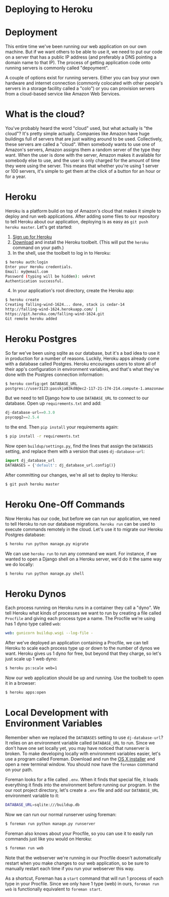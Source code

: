 Deploying to Heroku
===================

# Deployment
This entire time we've been running our web application on our own machine. But
if we want others to be able to use it, we need to put our code on a server that
has a public IP address (and preferably a DNS pointing a domain name to that
IP). The process of getting application code onto running servers is commonly
called "depoyment".

A couple of options exist for running servers. Either you can buy your own
hardware and internet connection (commonly colocated with other people's servers
in a storage facility called a "colo") or you can provision servers from a
cloud-based service like Amazon Web Services.

# What is the cloud?
You've probably heard the word "cloud" used, but what actually is "the cloud"?
It's pretty simple actually. Companies like Amazon have huge buildings full of
servers that are just waiting around to be used. Collectively, these servers are
called a "cloud". When somebody wants to use one of Amazon's servers, Amazon
assigns them a random server of the type they want. When the user is done with
the server, Amazon makes it available for somebody else to use, and the user is
only charged for the amount of time they were using the server. This means that
whether you're using 1 server or 100 servers, it's simple to get them at the
click of a button for an hour or for a year.

# Heroku
Heroku is a platform build on top of Amazon's cloud that makes it simple to
deploy and run web applications. After adding some files to our repository to
tell Heroku about our application, deploying is as easy as `git push heroku
master`. Let's get started:

1. [Sign up for Heroku](https://signup.heroku.com/www-header)
2. [Download](https://toolbelt.heroku.com/download/osx) and install the Heroku
   toolbelt. (This will put the `heroku` command on your path.)
3. In the shell, use the toolbelt to log in to Heroku:
```bash
$ heroku auth:login
Enter your Heroku credentials.
Email: my@email.com
Password (typing will be hidden): sekret
Authentication successful.
```

4. In your application's root directory, create the Heroku app:
```bash
$ heroku create
Creating falling-wind-1624... done, stack is cedar-14
http://falling-wind-1624.herokuapp.com/ |
https://git.heroku.com/falling-wind-1624.git
Git remote heroku added
```

# Heroku Postgres
So far we've been using sqlite as our database, but it's a bad idea to use it in
production for a number of reasons. Luckily, Heroku apps already come with a
database called Postgres. Heroku encourages users to store all of their app's
configuration in environment variables, and that's what they've done with the
Postgres connection information:

```bash
$ heroku config:get DATABASE_URL
postgres://user3123:passkja83kd8@ec2-117-21-174-214.compute-1.amazonaws.com:6212/db982398
```

But we need to tell Django how to use `DATABASE_URL` to connect to our database.
Open up `requirements.txt` and add:

```python
dj-database-url==0.3.0
psycopg2==2.5.4
```

to the end. Then `pip install` your requirements again:

```bash
$ pip install -r requirements.txt
```

Now open `buildup/settings.py`, find the lines that assign the `DATABASES`
setting, and replace them with a version that uses `dj-database-url`:
```python
import dj_database_url
DATABASES = {'default': dj_database_url.config()}
```

After committing our changes, we're all set to deploy to Heroku:

```bash
$ git push heroku master
```

# Heroku One-Off Commands
Now Heroku has our code, but before we can run our application, we need to tell
Heroku to run our database migrations. `heroku run` can be used to execute
commands remotely in the cloud. Let's use it to migrate our Heroku Postgres
database:

```bash
$ heroku run python manage.py migrate
```

We can use `heroku run` to run any command we want. For instance, if we wanted
to open a Django shell on a Heroku server, we'd do it the same way we do
locally:

```bash
$ heroku run python manage.py shell
```

# Heroku Dynos
Each process running on Heroku runs in a container they call a "dyno". We tell
Heroku what kinds of processes we want to run by creating a file called
`Procfile` and giving each process type a name. The Procfile we're using has 1
dyno type called `web`:

```yaml
web: gunicorn buildup.wsgi --log-file -
```

After we've deployed an application containing a Procfile, we can tell Heroku to
scale each process type up or down to the number of dynos we want. Heroku gives
us 1 dyno for free, but beyond that they charge, so let's just scale up 1 web
dyno:

```bash
$ heroku ps:scale web=1
```

Now our web application should be up and running. Use the toolbelt to open it in
a browser:

```bash
$ heroku apps:open
```

# Local Development with Environment Variables
Remember when we replaced the `DATABASES` setting to use `dj-database-url`? It
relies on an environment variable called `DATABASE_URL` to run. Since we don't
have one set locally yet, you may have noticed that runserver is broken. To make
developing locally with environment variables easier, let's use a program called
Foreman. Download and run the
[OS X installer](http://assets.foreman.io/foreman/foreman.pkg) and open a new
terminal window. You should now have the `foreman` command on your path.

Foreman looks for a file called `.env`. When it finds that special file, it
loads everything it finds into the environment before running our program. In
the our root project directory, let's create a `.env` file and add our
`DATABASE_URL` environment variable to it:

```bash
DATABASE_URL=sqlite:///buildup.db
```

Now we can run our normal runserver using foreman:

```bash
$ foreman run python manage.py runserver
```

Foreman also knows about your Procfile, so you can use it to easily run commands
just like you would on Heroku:

```bash
$ foreman run web
```

Note that the webserver we're running in our Procfile doesn't automatically
restart when you make changes to our web application, so be sure to manually
restart each time if you run your webserver this way.

As a shortcut, Foreman has a `start` command that will run 1 process of each
type in your Procfile. Since we only have 1 type (web) in ours, `foreman run
web` is functionally equivalent to `foreman start`.
